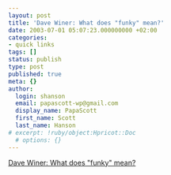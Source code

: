 ```yaml
---
layout: post
title: 'Dave Winer: What does "funky" mean?'
date: 2003-07-01 05:07:23.000000000 +02:00
categories:
- quick links
tags: []
status: publish
type: post
published: true
meta: {}
author:
  login: shanson
  email: papascott-wp@gmail.com
  display_name: PapaScott
  first_name: Scott
  last_name: Hanson
# excerpt: !ruby/object:Hpricot::Doc
  # options: {}
---
```

<p><a title="Why couldn't he have cleared this up a month ago?" href="http://backend.userland.com/davesRss2PoliticalFaq#questionWhatDoesFunkyMeanInTheContextOfRss20">Dave Winer: What does "funky" mean?</a></p>
